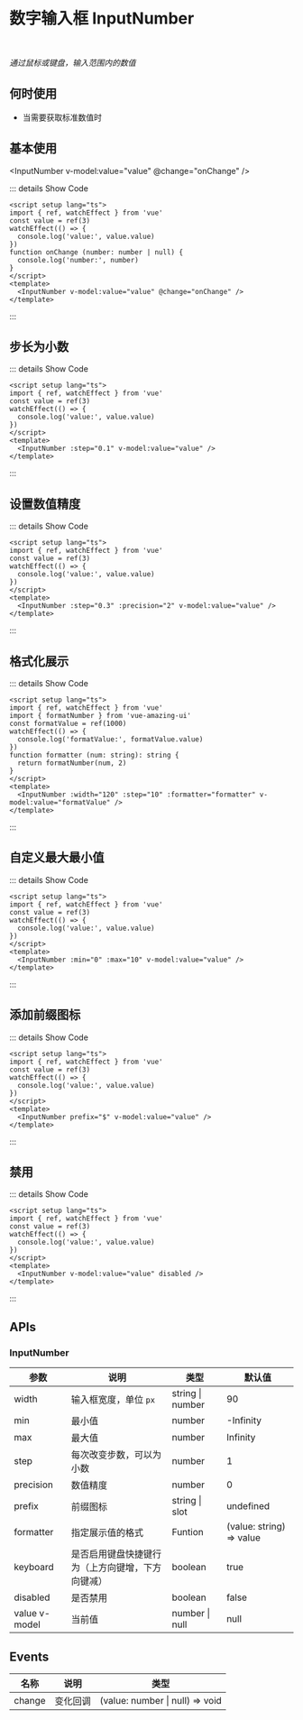 # 数字输入框 InputNumber

<BackTop />
<Watermark fullscreen content="Vue Amazing UI" />

<br/>

*通过鼠标或键盘，输入范围内的数值*

## 何时使用

- 当需要获取标准数值时

<script setup lang="ts">
import { ref, watchEffect } from 'vue'
import { formatNumber } from 'vue-amazing-ui'
const value = ref(3)
const formatValue = ref(1000)
watchEffect(() => {
  console.log('value:', value.value)
})
watchEffect(() => {
  console.log('formatValue:', formatValue.value)
})
function formatter (num: string): string {
  return formatNumber(num, 2)
}
function onChange (number: number | null) {
  console.log('number:', number)
}
</script>

## 基本使用

<InputNumber v-model:value="value" @change="onChange" />

::: details Show Code

```vue
<script setup lang="ts">
import { ref, watchEffect } from 'vue'
const value = ref(3)
watchEffect(() => {
  console.log('value:', value.value)
})
function onChange (number: number | null) {
  console.log('number:', number)
}
</script>
<template>
  <InputNumber v-model:value="value" @change="onChange" />
</template>
```

:::

## 步长为小数

<InputNumber :step="0.1" v-model:value="value" />

::: details Show Code

```vue
<script setup lang="ts">
import { ref, watchEffect } from 'vue'
const value = ref(3)
watchEffect(() => {
  console.log('value:', value.value)
})
</script>
<template>
  <InputNumber :step="0.1" v-model:value="value" />
</template>
```

:::

## 设置数值精度

<InputNumber :step="0.3" :precision="2" v-model:value="value" />

::: details Show Code

```vue
<script setup lang="ts">
import { ref, watchEffect } from 'vue'
const value = ref(3)
watchEffect(() => {
  console.log('value:', value.value)
})
</script>
<template>
  <InputNumber :step="0.3" :precision="2" v-model:value="value" />
</template>
```

:::

## 格式化展示

<InputNumber :width="120" :step="10" :formatter="formatter" v-model:value="formatValue" />

::: details Show Code

```vue
<script setup lang="ts">
import { ref, watchEffect } from 'vue'
import { formatNumber } from 'vue-amazing-ui'
const formatValue = ref(1000)
watchEffect(() => {
  console.log('formatValue:', formatValue.value)
})
function formatter (num: string): string {
  return formatNumber(num, 2)
}
</script>
<template>
  <InputNumber :width="120" :step="10" :formatter="formatter" v-model:value="formatValue" />
</template>
```

:::

## 自定义最大最小值

<InputNumber :min="0" :max="10" v-model:value="value" />

::: details Show Code

```vue
<script setup lang="ts">
import { ref, watchEffect } from 'vue'
const value = ref(3)
watchEffect(() => {
  console.log('value:', value.value)
})
</script>
<template>
  <InputNumber :min="0" :max="10" v-model:value="value" />
</template>
```

:::

## 添加前缀图标

<InputNumber prefix="$" v-model:value="value" />

::: details Show Code

```vue
<script setup lang="ts">
import { ref, watchEffect } from 'vue'
const value = ref(3)
watchEffect(() => {
  console.log('value:', value.value)
})
</script>
<template>
  <InputNumber prefix="$" v-model:value="value" />
</template>
```

:::

## 禁用

<InputNumber v-model:value="value" disabled />

::: details Show Code

```vue
<script setup lang="ts">
import { ref, watchEffect } from 'vue'
const value = ref(3)
watchEffect(() => {
  console.log('value:', value.value)
})
</script>
<template>
  <InputNumber v-model:value="value" disabled />
</template>
```

:::

## APIs

### InputNumber

参数 | 说明 | 类型 | 默认值
-- | -- | -- | --
width | 输入框宽度，单位 `px` | string &#124; number | 90
min | 最小值 | number | -Infinity
max | 最大值 | number | Infinity
step | 每次改变步数，可以为小数 | number | 1
precision | 数值精度 | number | 0
prefix | 前缀图标 | string &#124; slot | undefined
formatter | 指定展示值的格式 | Funtion | (value: string) => value
keyboard | 是否启用键盘快捷键行为（上方向键增，下方向键减） | boolean | true
disabled | 是否禁用 | boolean | false
value <Tag color="cyan">v-model</Tag> | 当前值 | number &#124; null | null

## Events

名称 | 说明 | 类型
-- | -- | --
change | 变化回调 | (value: number &#124; null) => void
